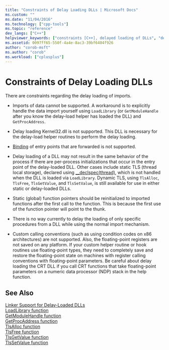```yaml
---
title: "Constraints of Delay Loading DLLs | Microsoft Docs"
ms.custom: ""
ms.date: "11/04/2016"
ms.technology: ["cpp-tools"]
ms.topic: "reference"
dev_langs: ["C++"]
helpviewer_keywords: ["constraints [C++], delayed loading of DLLs", "delayed loading of DLLs, constraints", "DLLs [C++], constraints"]
ms.assetid: 0097ff65-550f-4a4e-8ac3-39bf6404f926
author: "corob-msft"
ms.author: "corob"
ms.workload: ["cplusplus"]
---
```

# Constraints of Delay Loading DLLs

There are constraints regarding the delay loading of imports.

- Imports of data cannot be supported. A workaround is to explicitly handle the data import yourself using `LoadLibrary` (or `GetModuleHandle` after you know the delay-load helper has loaded the DLL) and `GetProcAddress`.

- Delay loading Kernel32.dll is not supported. This DLL is necessary for the delay-load helper routines to perform the delay loading.

- [Binding](../../build/reference/binding-imports.md) of entry points that are forwarded is not supported.

- Delay loading of a DLL may not result in the same behavior of the process if there are per-process initializations that occur in the entry point of the delay-loaded DLL. Other cases include static TLS (thread local storage), declared using [__declspec(thread)](../../cpp/thread.md), which is not handled when the DLL is loaded via `LoadLibrary`. Dynamic TLS, using `TlsAlloc`, `TlsFree`, `TlsGetValue`, and `TlsSetValue`, is still available for use in either static or delay-loaded DLLs.

- Static (global) function pointers should be reinitialized to imported functions after the first call to the function. This is because the first use of the function pointer will point to the thunk.

- There is no way currently to delay the loading of only specific procedures from a DLL while using the normal import mechanism.

- Custom calling conventions (such as using condition codes on x86 architectures) are not supported. Also, the floating-point registers are not saved on any platform. If your custom helper routine or hook routines use floating-point types, they need to completely save and restore the floating-point state on machines with register calling conventions with floating-point parameters. Be careful about delay loading the CRT DLL if you call CRT functions that take floating-point parameters on a numeric data processor (NDP) stack in the help function.

## See Also

[Linker Support for Delay-Loaded DLLs](../../build/reference/linker-support-for-delay-loaded-dlls.md)<br/>
[LoadLibrary function](/windows/desktop/api/libloaderapi/nf-libloaderapi-loadlibrarya)<br/>
[GetModuleHandle function](/windows/desktop/api/libloaderapi/nf-libloaderapi-getmodulehandlea)<br/>
[GetProcAddress function](/windows/desktop/api/libloaderapi/nf-libloaderapi-getprocaddress)<br/>
[TlsAlloc function](/windows/desktop/api/processthreadsapi/nf-processthreadsapi-tlsalloc)<br/>
[TlsFree function](/windows/desktop/api/processthreadsapi/nf-processthreadsapi-tlsfree)<br/>
[TlsGetValue function](/windows/desktop/api/processthreadsapi/nf-processthreadsapi-tlsgetvalue)<br/>
[TlsSetValue function](/windows/desktop/api/processthreadsapi/nf-processthreadsapi-tlssetvalue)